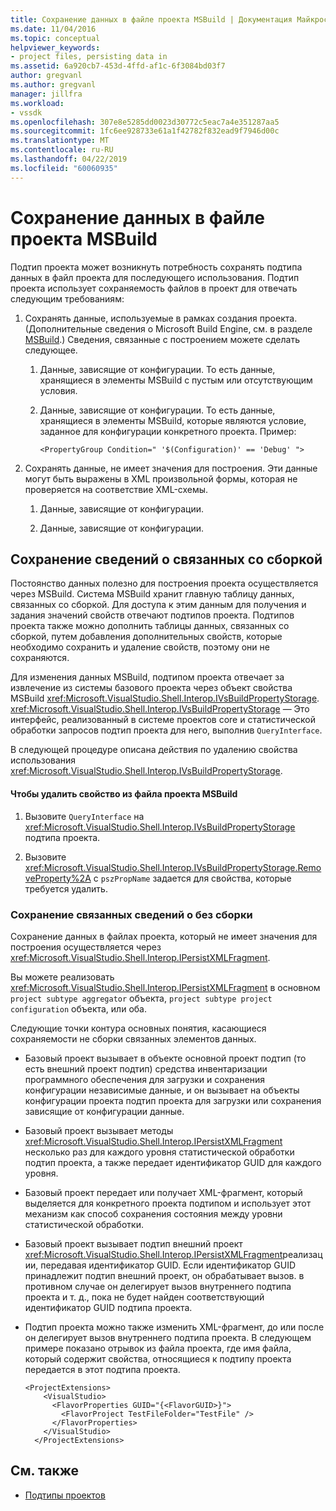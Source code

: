```yaml
---
title: Сохранение данных в файле проекта MSBuild | Документация Майкрософт
ms.date: 11/04/2016
ms.topic: conceptual
helpviewer_keywords:
- project files, persisting data in
ms.assetid: 6a920cb7-453d-4ffd-af1c-6f3084bd03f7
author: gregvanl
ms.author: gregvanl
manager: jillfra
ms.workload:
- vssdk
ms.openlocfilehash: 307e8e5285dd0023d30772c5eac7a4e351287aa5
ms.sourcegitcommit: 1fc6ee928733e61a1f42782f832ead9f7946d00c
ms.translationtype: MT
ms.contentlocale: ru-RU
ms.lasthandoff: 04/22/2019
ms.locfileid: "60060935"
---
```

# <a name="persisting-data-in-the-msbuild-project-file"></a>Сохранение данных в файле проекта MSBuild
Подтип проекта может возникнуть потребность сохранять подтипа данных в файл проекта для последующего использования. Подтип проекта использует сохраняемость файлов в проект для отвечать следующим требованиям:

1. Сохранять данные, используемые в рамках создания проекта. (Дополнительные сведения о Microsoft Build Engine, см. в разделе [MSBuild](../../msbuild/msbuild.md).) Сведения, связанные с построением можете сделать следующее.

    1. Данные, зависящие от конфигурации. То есть данные, хранящиеся в элементы MSBuild с пустым или отсутствующим условия.

    2. Данные, зависящие от конфигурации. То есть данные, хранящиеся в элементы MSBuild, которые являются условие, заданное для конфигурации конкретного проекта. Пример:

        ```
        <PropertyGroup Condition=" '$(Configuration)' == 'Debug' ">
        ```

2. Сохранять данные, не имеет значения для построения. Эти данные могут быть выражены в XML произвольной формы, которая не проверяется на соответствие XML-схемы.

    1. Данные, зависящие от конфигурации.

    2. Данные, зависящие от конфигурации.

## <a name="persisting-build-related-information"></a>Сохранение сведений о связанных со сборкой
 Постоянство данных полезно для построения проекта осуществляется через MSBuild. Система MSBuild хранит главную таблицу данных, связанных со сборкой. Для доступа к этим данным для получения и задания значений свойств отвечают подтипов проекта. Подтипов проекта также можно дополнить таблицы данных, связанных со сборкой, путем добавления дополнительных свойств, которые необходимо сохранить и удаление свойств, поэтому они не сохраняются.

 Для изменения данных MSBuild, подтипом проекта отвечает за извлечение из системы базового проекта через объект свойства MSBuild <xref:Microsoft.VisualStudio.Shell.Interop.IVsBuildPropertyStorage>. <xref:Microsoft.VisualStudio.Shell.Interop.IVsBuildPropertyStorage> — Это интерфейс, реализованный в системе проектов core и статистической обработки запросов подтип проекта для него, выполнив `QueryInterface`.

 В следующей процедуре описана действия по удалению свойства использования <xref:Microsoft.VisualStudio.Shell.Interop.IVsBuildPropertyStorage>.

#### <a name="to-remove-a-property-from-an-msbuild-project-file"></a>Чтобы удалить свойство из файла проекта MSBuild

1. Вызовите `QueryInterface` на <xref:Microsoft.VisualStudio.Shell.Interop.IVsBuildPropertyStorage> подтипа проекта.

2. Вызовите <xref:Microsoft.VisualStudio.Shell.Interop.IVsBuildPropertyStorage.RemoveProperty%2A> с `pszPropName` задается для свойства, которые требуется удалить.

### <a name="persisting-non-build-related-information"></a>Сохранение связанных сведений о без сборки
 Сохранение данных в файлах проекта, который не имеет значения для построения осуществляется через <xref:Microsoft.VisualStudio.Shell.Interop.IPersistXMLFragment>.

 Вы можете реализовать <xref:Microsoft.VisualStudio.Shell.Interop.IPersistXMLFragment> в основном `project subtype aggregator` объекта, `project subtype project configuration` объекта, или оба.

 Следующие точки контура основных понятия, касающиеся сохраняемости не сборки связанных элементов данных.

- Базовый проект вызывает в объекте основной проект подтип (то есть внешний проект подтип) средства инвентаризации программного обеспечения для загрузки и сохранения конфигурации независимые данные, и он вызывает на объекты конфигурации проекта подтип проекта для загрузки или сохранения зависящие от конфигурации данные.

- Базовый проект вызывает методы <xref:Microsoft.VisualStudio.Shell.Interop.IPersistXMLFragment> несколько раз для каждого уровня статистической обработки подтип проекта, а также передает идентификатор GUID для каждого уровня.

- Базовый проект передает или получает XML-фрагмент, который выделяется для конкретного проекта подтипом и использует этот механизм как способ сохранения состояния между уровни статистической обработки.

- Базовый проект вызывает подтип внешний проект <xref:Microsoft.VisualStudio.Shell.Interop.IPersistXMLFragment>реализации, передавая идентификатор GUID. Если идентификатор GUID принадлежит подтип внешний проект, он обрабатывает вызов. в противном случае он делегирует вызов внутреннего подтипа проекта и т. д., пока не будет найден соответствующий идентификатор GUID подтипа проекта.

- Подтип проекта можно также изменить XML-фрагмент, до или после он делегирует вызов внутреннего подтипа проекта. В следующем примере показано отрывок из файла проекта, где имя файла, который содержит свойства, относящиеся к подтипу проекта передается в этот подтипа проекта.

    ```
    <ProjectExtensions>
        <VisualStudio>
          <FlavorProperties GUID="{<FlavorGUID>}">
            <FlavorProject TestFileFolder="TestFile" />
          </FlavorProperties>
        </VisualStudio>
      </ProjectExtensions>
    ```

## <a name="see-also"></a>См. также
- [Подтипы проектов](../../extensibility/internals/project-subtypes.md)